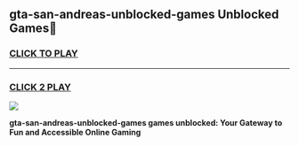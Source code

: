 
## gta-san-andreas-unblocked-games Unblocked Games👋
<h3>
<a href="https://news.freeplayer.one?title=gta-san-andreas-unblocked-games&ref=16F">CLICK TO PLAY</a></h3>
<hr>

<h3>
<a href="https://news.freeplayer.one?title=gta-san-andreas-unblocked-games&ref=16F">CLICK 2 PLAY</a>
  
</h3>

<a href="https://news.freeplayer.one?title=gta-san-andreas-unblocked-games&ref=16F/"><img src="https://clearcache.store/games.png"></a>


**gta-san-andreas-unblocked-games games unblocked: Your Gateway to Fun and Accessible Online Gaming**
